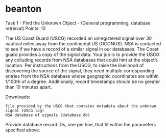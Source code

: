 # beanton

Task 1 - Find the Unknown Object - (General programming, database retrieval)
Points: 10

The US Coast Guard (USCG) recorded an unregistered signal over 30 nautical miles away from the continental US (OCONUS). NSA is contacted to see if we have a record of a similar signal in our databases. The Coast guard provides a copy of the signal data. Your job is to provide the USCG any colluding records from NSA databases that could hint at the object’s location. Per instructions from the USCG, to raise the likelihood of discovering the source of the signal, they need multiple corresponding entries from the NSA database whose geographic coordinates are within 1/100th of a degree. Additionally, record timestamps should be no greater than 10 minutes apart.


Downloads:

    file provided by the USCG that contains metadata about the unknown signal (USCG.log)
    NSA database of signals (database.db)

Provide database record IDs, one per line, that fit within the parameters specified above.
